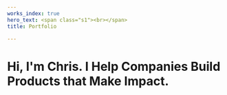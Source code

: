 ```yaml
---
works_index: true
hero_text: <span class="s1"><br></span>
title: Portfolio

---
```

<h1 class="lead">Hi, I'm Chris. I Help Companies Build Products   
<span class="outline">that Make Impact.</span></h1>

<WorksList />